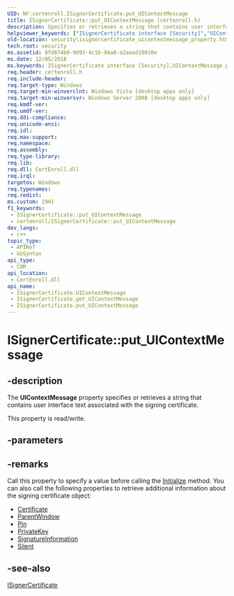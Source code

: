 ```yaml
---
UID: NF:certenroll.ISignerCertificate.put_UIContextMessage
title: ISignerCertificate::put_UIContextMessage (certenroll.h)
description: Specifies or retrieves a string that contains user interface text associated with the signing certificate.
helpviewer_keywords: ["ISignerCertificate interface [Security]","UIContextMessage property","ISignerCertificate.UIContextMessage","ISignerCertificate.put_UIContextMessage","ISignerCertificate::UIContextMessage","ISignerCertificate::get_UIContextMessage","ISignerCertificate::put_UIContextMessage","UIContextMessage property [Security]","UIContextMessage property [Security]","ISignerCertificate interface","certenroll/ISignerCertificate::UIContextMessage","certenroll/ISignerCertificate::get_UIContextMessage","certenroll/ISignerCertificate::put_UIContextMessage","put_UIContextMessage","security.isignercertificate_uicontextmessage_property"]
old-location: security\isignercertificate_uicontextmessage_property.htm
tech.root: security
ms.assetid: 0fd874b0-9093-4c1b-94a0-a2aaad19010e
ms.date: 12/05/2018
ms.keywords: ISignerCertificate interface [Security],UIContextMessage property, ISignerCertificate.UIContextMessage, ISignerCertificate.put_UIContextMessage, ISignerCertificate::UIContextMessage, ISignerCertificate::get_UIContextMessage, ISignerCertificate::put_UIContextMessage, UIContextMessage property [Security], UIContextMessage property [Security],ISignerCertificate interface, certenroll/ISignerCertificate::UIContextMessage, certenroll/ISignerCertificate::get_UIContextMessage, certenroll/ISignerCertificate::put_UIContextMessage, put_UIContextMessage, security.isignercertificate_uicontextmessage_property
req.header: certenroll.h
req.include-header: 
req.target-type: Windows
req.target-min-winverclnt: Windows Vista [desktop apps only]
req.target-min-winversvr: Windows Server 2008 [desktop apps only]
req.kmdf-ver: 
req.umdf-ver: 
req.ddi-compliance: 
req.unicode-ansi: 
req.idl: 
req.max-support: 
req.namespace: 
req.assembly: 
req.type-library: 
req.lib: 
req.dll: CertEnroll.dll
req.irql: 
targetos: Windows
req.typenames: 
req.redist: 
ms.custom: 19H1
f1_keywords:
 - ISignerCertificate::put_UIContextMessage
 - certenroll/ISignerCertificate::put_UIContextMessage
dev_langs:
 - c++
topic_type:
 - APIRef
 - kbSyntax
api_type:
 - COM
api_location:
 - CertEnroll.dll
api_name:
 - ISignerCertificate.UIContextMessage
 - ISignerCertificate.get_UIContextMessage
 - ISignerCertificate.put_UIContextMessage
---
```


# ISignerCertificate::put_UIContextMessage


## -description

The <b>UIContextMessage</b> property specifies or retrieves a string that contains user interface text associated with the  signing certificate.

This property is read/write.

## -parameters

## -remarks

Call this property to specify a value before calling the <a href="/windows/desktop/api/certenroll/nf-certenroll-isignercertificate-initialize">Initialize</a> method. You can also call the following properties to retrieve additional information about the signing certificate object:

<ul>
<li>
<a href="/windows/desktop/api/certenroll/nf-certenroll-isignercertificate-get_certificate">Certificate</a>
</li>
<li>
<a href="/windows/desktop/api/certenroll/nf-certenroll-isignercertificate-get_parentwindow">ParentWindow</a>
</li>
<li>
<a href="/windows/desktop/api/certenroll/nf-certenroll-isignercertificate-put_pin">Pin</a>
</li>
<li>
<a href="/windows/desktop/api/certenroll/nf-certenroll-isignercertificate-get_privatekey">PrivateKey</a>
</li>
<li>
<a href="/windows/desktop/api/certenroll/nf-certenroll-isignercertificate-get_signatureinformation">SignatureInformation</a>
</li>
<li>
<a href="/windows/desktop/api/certenroll/nf-certenroll-isignercertificate-get_silent">Silent</a>
</li>
</ul>

## -see-also

<a href="/windows/desktop/api/certenroll/nn-certenroll-isignercertificate">ISignerCertificate</a>